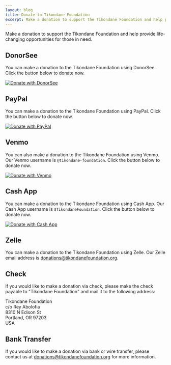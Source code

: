 ```yaml
---
layout: blog
title: Donate to Tikondane Foundation
excerpt: Make a donation to support the Tikondane Foundation and help provide life-changing opportunities for those in need.
---
```


Make a donation to support the Tikondane Foundation and help provide
life-changing opportunities for those in need.

## DonorSee

You can make a donation to the Tikondane Foundation using DonorSee. Click the
button below to donate now.

[![Donate with DonorSee](/assets/images/donorsee-donate-button.png)](https://donorsee.com/project/XXXX)

## PayPal

You can make a donation to the Tikondane Foundation using PayPal. Click the
button below to donate now.

[![Donate with PayPal](/assets/images/paypal-donate-button.png)](https://www.paypal.com/cgi-bin/webscr?cmd=_s-xclick&hosted_button_id=XXXXXXXXXXXXX)

## Venmo

You can also make a donation to the Tikondane Foundation using Venmo. Our Venmo
username is `@tikondane-foundation`. Click the button below to donate now.

[![Donate with Venmo](/assets/images/venmo-donate-button.png)](https://venmo.com/tikondane-foundation)

## Cash App

You can make a donation to the Tikondane Foundation using Cash App. Our Cash App
username is `$TikondaneFoundation`. Click the button below to donate now.

[![Donate with Cash App](/assets/images/cash-app-donate-button.png)](https://cash.app/$TikondaneFoundation)

## Zelle

You can make a donation to the Tikondane Foundation using Zelle. Our Zelle email
address is
[donations@tikondanefoundation.org](mailto:donations@tikondanefoundation.org).

## Check

If you would like to make a donation via check, please make the check payable to
"Tikondane Foundation" and mail it to the following address:

Tikondane Foundation  
c/o Rey Abolofia  
8310 N Edison St  
Portland, OR 97203  
USA

## Bank Transfer

If you would like to make a donation via bank or wire transfer, please contact
us at
[donations@tikondanefoundation.org](mailto:donations@tikondanefoundation.org)
for more information.

